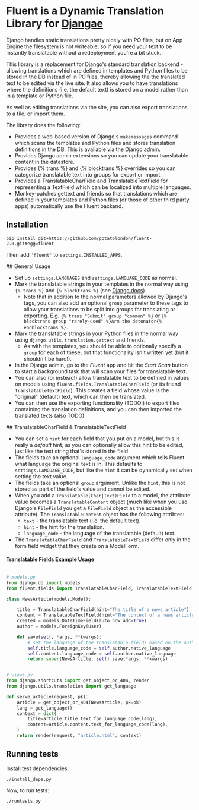 # Fluent is a Dynamic Translation Library for [Djangae](https://github.com/potatolondon/djangae)

Django handles static translations pretty nicely with PO files, but on App Engine the filesystem is
not writeable, so if you need your text to be instantly translatable without a redeployment you're
a bit stuck.

This library is a replacement for Django's standard translation backend - allowing translations
which are defined in templates and Python files to be stored in the DB instead of in PO files,
thereby allowing the the translated text to be edited via the live site.  It also allows you to
have translations where the definitions (i.e. the default text) is stored on a model rather than
in a template or Python file.

As well as editing translations via the site, you can also export translations to a file, or
import them.

The library does the following:

 - Provides a web-based version of Django's `makemessages` command which scans the templates and
   Python files and stores translation definitions in the DB.  This is available via the Django
   admin.
 - Provides Django admin extensions so you can update your translatable content in the datastore.
 - Provides {% trans %} and {% blocktrans %} overrides so you can categorize translatable text into
   groups for export or import.
 - Provides a TranslatableCharField and TranslatableTextField for representing a TextField which
   can be localized into multiple languages.
 - Monkey-patches gettext and friends so that translations which are defined in your templates and
   Python files (or those of other third party apps) automatically use the Fluent backend.



## Installation

    pip install git+https://github.com/potatolondon/fluent-2.0.git#egg=fluent

Then add `'fluent'` to `settings.INSTALLED_APPS`.


## General Usage

* Set up `settings.LANGUAGES` and `settings.LANGUAGE_CODE` as normal.
* Mark the translatable strings in your templates in the normal way using `{% trans %}` and
  `{% blocktrans %}` (see [Django docs](https://docs.djangoproject.com/en/dev/topics/i18n/translation/)).
  - Note that in addition to the normal parameters allowed by Django's tags, you can also add an
    optional `group` parameter to these tags to allow your translations to be split into groups for
    translating or exporting.  E.g. `{% trans "Submit" group "common" %}` or
    `{% blocktrans group "rarely-used" %}Arm the detonator{% endblocktrans %}`.
* Mark the translatable strings in your Python files in the normal way using
  `django.utils.translation.gettext` and friends.
  - As with the templates, you should be able to optionally specify a `group` for each of these,
    but that functionality isn't written yet (but it shouldn't be hard!).
* In the Django admin, go to the _Fluent_ app and hit the _Start Scan_ button to start a background
  task that will scan your files for translatable text.
* You can also (or instead!) allow translatable text to be defined in values on models using
  `fluent.fields.TranslatableCharField` (or its friend `TranslatableTextField`).  This creates a
  field whose value is the "original" (default) text, which can then be translated.
* You can then use the exporting functionality (TODO!) to export files containing the translation
  definitions, and you can then imported the translated texts (also TODO).



## TranslatableCharField & TranslatableTextField

* You can set a `hint` for each field that you put on a model, but this is really a _default_ hint,
  as you can optionally allow this hint to be edited, just like the text string that's stored in
  the field.
* The fields take an optional `language_code` argument which tells Fluent what language the
  original text is in.  This defaults to `settings.LANGUAGE_CODE`, but like the `hint` it can be
  dynamically set when setting the text value.
* The fields take an optional `group` argument.  Unlike the `hint`, this is not stored as part of
  the field's value and cannot be edited.
* When you add a `Translatable(Char|Text)Field` to a model, the attribute value becomes a
  `TranslatableContent` object (much like when you use Django's `FileField` you get a `FileField`
  object as the accessible attribute).  The `TranslatableContent` object has the following attribtes:
    - `text` - the translatable text (i.e. the default text).
    - `hint` - the hint for the translation.
    - `language_code` - the language of the translatable (default) text.
* The `TranslatableCharField` and `TranslatableTextField` differ only in the form field widget that
  they create on a ModelForm.


#### Translatable Fields Example Usage

```python

# models.py
from django.db import models
from fluent.fields import TranslatableCharField, TranslatableTextField

class NewsArticle(models.Model):

    title = TranslatableCharField(hint="The title of a news article")
    content = TranslatableTextField(hint="The context of a news article")
    created = models.DateTimeField(auto_now_add=True)
    author = models.ForeignKey(User)

    def save(self, *args, **kwargs):
        # set the language of the translatable fields based on the author
        self.title.language_code = self.author.native_language
        self.content.language_code = self.author.native_language
        return super(NewsArticle, self).save(*args, **kwargs)


# views.py
from django.shortcuts import get_object_or_404, render
from django.utils.translation import get_language

def serve_article(request, pk):
    article = get_object_or_404(NewsArticle, pk=pk)
    lang = get_language()
    context = dict(
        title=article.title.text_for_language_code(lang),
        content=article.content.text_for_language_code(lang),
    )
    return render(request, "article.html", context)
```

## Running tests

Install test dependencies:

```
./install_deps.py
```

Now, to run tests:
```
./runtests.py
```
